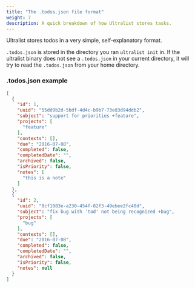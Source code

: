 ```yaml
---
title: "The .todos.json file format"
weight: 7
description: A quick breakdown of how Ultralist stores tasks.
---
```


Ultralist stores todos in a very simple, self-explanatory format.

`.todos.json` is stored in the directory you ran `ultralist init` in.  If the ultralist binary does not see a `.todos.json` in your current directory, it will try to read the `.todos.json` from your home directory.

### .todos.json example

```json
[
  {
    "id": 1,
    "uuid": "55dd9b2d-5bdf-4d4c-b9b7-73e83d94ddb2",
    "subject": "support for priorities +feature",
    "projects": [
      "feature"
    ],
    "contexts": [],
    "due": "2016-07-08",
    "completed": false,
    "completedDate": "",
    "archived": false,
    "isPriority": false,
    "notes": [
      "this is a note"
    ]
  },
  {
    "id": 2,
    "uuid": "8cf1083e-a230-454f-82f3-49ebee2fc40d",
    "subject": "fix bug with 'tod' not being recognized +bug",
    "projects": [
      "bug"
    ],
    "contexts": [],
    "due": "2016-07-08",
    "completed": false,
    "completedDate": "",
    "archived": false,
    "isPriority": false,
    "notes": null
  }
]
```
